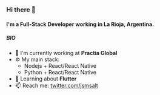 ### Hi there 👋

#### I'm a Full-Stack Developer working in La Rioja, Argentina.

##### BIO

- 🏢 I'm currently working at **Practia Global**
- ⚙️ My main stack: 
  - Nodejs + React/React Native
  - Python + React/React Native
- 🌱 Learning about **Flutter**
- 📫 Reach me: [twitter.com/jsmsalt](https://twitter.com/jsmsalt)
